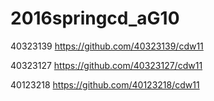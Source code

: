 # 2016springcd_aG10

40323139  https://github.com/40323139/cdw11

40323127  https://github.com/40323127/cdw11

40123218  https://github.com/40123218/cdw11
